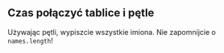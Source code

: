 ## Czas połączyć tablice i pętle
Używając pętli, wypiszcie wszystkie imiona.
Nie zapomnijcie o `names.length`!
